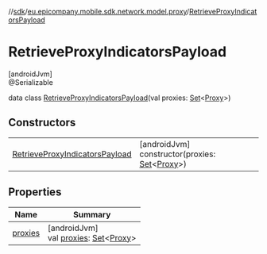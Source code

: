 //[sdk](../../../index.md)/[eu.epicompany.mobile.sdk.network.model.proxy](../index.md)/[RetrieveProxyIndicatorsPayload](index.md)

# RetrieveProxyIndicatorsPayload

[androidJvm]\
@Serializable

data class [RetrieveProxyIndicatorsPayload](index.md)(val proxies: [Set](https://kotlinlang.org/api/latest/jvm/stdlib/kotlin.collections/-set/index.html)&lt;[Proxy](../-proxy/index.md)&gt;)

## Constructors

| | |
|---|---|
| [RetrieveProxyIndicatorsPayload](-retrieve-proxy-indicators-payload.md) | [androidJvm]<br>constructor(proxies: [Set](https://kotlinlang.org/api/latest/jvm/stdlib/kotlin.collections/-set/index.html)&lt;[Proxy](../-proxy/index.md)&gt;) |

## Properties

| Name | Summary |
|---|---|
| [proxies](proxies.md) | [androidJvm]<br>val [proxies](proxies.md): [Set](https://kotlinlang.org/api/latest/jvm/stdlib/kotlin.collections/-set/index.html)&lt;[Proxy](../-proxy/index.md)&gt; |
